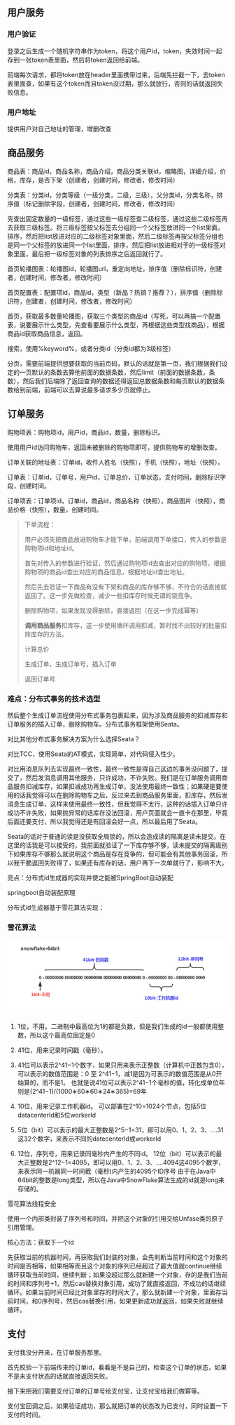 ## 用户服务

### 用户验证

登录之后生成一个随机字符串作为token，将这个用户id，token，失效时间一起存到一张token表里面，然后将token返回给前端。

前端每次请求，都将token放在header里面携带过来，后端先拦截一下，去token表里面查，如果有这个token而且token没过期，那么就放行，否则的话就返回失败信息。

### 用户地址

提供用户对自己地址的管理，增删改查

## 商品服务

商品表：商品id，商品名称，商品介绍，商品分类关联id，缩略图，详细介绍，价格，库存，是否下架（创建者，创建时间，修改者，修改时间）

分类表：分类id，分类等级（一级分类，二级，三级），父分类id，分类名称，排序值（标记删除字段，创建者，创建时间，修改者，修改时间）

先查出固定数量的一级标签，通过这些一级标签查二级标签，通过这些二级标签再去获取三级标签。将三级标签按父标签去分组同一个父标签放进同一个list里面，排序，然后把list放进对应的二级标签对象里面，然后二级标签再按父标签分组也是同一个父标签的放进同一个list里面，排序，然后把list放进相对于的一级标签对象里面，最后把一级标签对象的列表排序之后返回就行了。

首页轮播图表：轮播图id，轮播图url，重定向地址，排序值（删除标识符，创建者，创建时间，修改者，修改时间）

首页配置表：配置项id，商品id，类型（新品？热销？推荐？），排序值（删除标识符，创建者，创建时间，修改者，修改时间）

首页，获取最多数量轮播图，获取三个类型的商品id（写死，可以再搞一个配置表，说要展示什么类型，先查看要展示什么类型，再根据这些类型找商品），根据商品id获取商品信息，返回。

搜索，使用%keyword%，或者分类id（分类id都为3级标签）

分页，需要前端提供想要获取的当前页码，默认的话就是第一页，我们根据我们设定的一页默认的条数去算他前面的数据条数，然后limit（前面的数据条数，条数），然后我们后端除了返回查询的数据还得返回总数据条数和每页默认的数据条数给到前端，前端可以去算说最多请求多少页就停止。

## 订单服务

购物项表：购物项id，用户id，商品id，数量，删除标识。

使用用户id访问购物车，返回未被删除的购物项即可，提供购物车的增删改查。

订单关联的地址表：订单id，收件人姓名（快照），手机（快照），地址（快照）。

订单表：订单id，订单号，用户id，订单总价，订单状态，支付时间，删除标识字段，创建时间。

订单项表：订单项id，订单id，商品id，商品名称（快照），商品图片（快照），商品价格（快照），数量，创建时间。

> 下单流程：
>
> 用户必须先把商品放进购物车才能下单，前端调用下单接口，传入的参数是购物项id和地址id。
>
> 首先对传入的参数进行验证，然后通过购物项id去查出对应的购物项，根据购物项的商品id查出对应的商品信息，根据地址id查出地址。
>
> 然后先去验证一下商品有没有下架和商品的库存够不够，不符合的话直接就返回了。这一步先做检查，减少一些扣库存时候无谓的锁竞争。
>
> 删除购物项，如果发现没得删除，直接返回（在这一步完成幂等）
>
> **调用商品服务**扣库存，这一步使用循环调用扣减，暂时找不出较好的批量扣除库存的方法。
>
> 计算总价
>
> 生成订单，生成订单号，插入订单
>
> 返回订单号

### 难点：分布式事务的技术选型

然后整个生成订单流程使用分布式事务包裹起来，因为涉及商品服务的扣减库存和订单服务的插入订单，删除购物车。分布式事务框架使用Seata。

对比其他分布式事务解决方案为什么选择Seata？

对比TCC，使用Seata的AT模式，实现简单，对代码侵入性少。

对比用消息队列去实现最终一致性，最终一致性是得自己这边的事务没问题了，提交了，然后发消息调用其他服务，只许成功，不许失败。我们是在订单服务调用商品服务扣减库存，如果扣减成功再生成订单，没法使用最终一致性；如果硬是要使用的话我觉得可以在删除购物车之后，反过来去到商品服务里面，扣库存，然后发消息生成订单，这样来使用最终一致性，但我觉得不太行，这种的话插入订单只许成功不许失败，如果抛异常的话库存没法回滚，用户页面就会一直卡在那里，毕竟后面还要支付，所以我觉得还是有回滚会好一点，所以最后用了Seata。

Seata的话对于普通的读是没获取全局锁的，所以会造成读的隔离是读未提交。在这里的话我是可以接受的，我前面就验证了一下库存够不够，读未提交的隔离级别下如果库存不够那么就说明这个商品是存在竞争的，但可能会有其他事务回滚，所以我干脆返回失败得了，如果还有库存的话，用户再下一次单就行了，影响不大。

亮点：分布式id生成器的实现并使之能被SpringBoot自动装配

springboot自动装配原理

分布式id生成器基于雪花算法实现：

### 雪花算法

![img](项目复盘.assets/1692952e7ee6f2a3)

1) 1位，不用。二进制中最高位为1的都是负数，但是我们生成的id一般都使用整数，所以这个最高位固定是0 

2) 41位，用来记录时间戳（毫秒）。 

3) 41位可以表示2^41−1个数字，如果只用来表示正整数（计算机中正数包含0），可以表示的数值范围是：0 至 2^41−1，减1是因为可表示的数值范围是从0开始算的，而不是1。 也就是说41位可以表示2^41−1个毫秒的值，转化成单位年则是(2^41−1)/(1000∗60∗60∗24∗365)=69年 

4) 10位，用来记录工作机器id。 可以部署在2^10=1024个节点，包括5位datacenterId和5位workerId 

5) 5位（bit）可以表示的最大正整数是2^5−1=31，即可以用0、1、2、3、....31这32个数字，来表示不同的datecenterId或workerId

6) 12位，序列号，用来记录同毫秒内产生的不同id。 12位（bit）可以表示的最大正整数是2^12−1=4095，即可以用0、1、2、3、....4094这4095个数字，来表示同一机器同一时间截（毫秒)内产生的4095个ID序号 由于在Java中64bit的整数是long类型，所以在Java中SnowFlake算法生成的id就是long来存储的。



雪花算法线程安全

使用一个内部类封装了序列号和时间，并把这个对象的引用交给Unfase类的原子引用管理。

核心方法：获取下一个id

先获取当前的机器时间，再获取我们封装的对象，会先判断当前时间和这个对象的时间是否相等，如果相等而且这个对象的序列已经超过了最大值就continue继续循环获取当前时间，继续判断；如果没超过那么就新建一个对象，存的是我们当前的时间和序列号+1，然后cas替换对象引用，成功了就直接返回，不成功的话继续循环。如果当前时间已经比对象里存的时间大了，那么就新建一个对象，里面存当前时间，和0序列号，然后cas替换引用，如果更新成功就返回，如果失败就继续循环。

## 支付

支付我没分开来，在订单服务那里。

首先校验一下前端传来的订单id，看看是不是自己的，检查这个订单的状态，如果不是未支付状态的话就直接返回失败。

接下来把我们需要支付订单的订单号给支付宝，让支付宝给我们做幂等。

支付宝回调之后，如果验证成功，那么就把订单的状态改为已支付，同时设置一下支付的时间。



